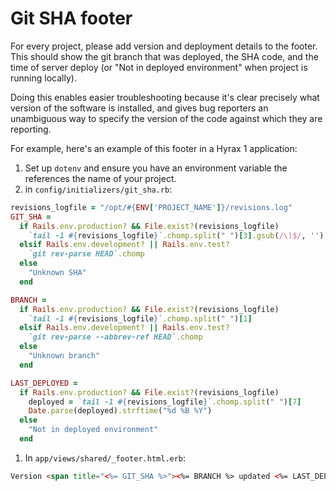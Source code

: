 # Git SHA footer
For every project, please add version and deployment details to the footer. This should show the git branch that was deployed, the SHA code, and the time of server deploy (or "Not in deployed environment" when project is running locally).

Doing this enables easier troubleshooting because it's clear precisely what version of the software is installed, and gives bug reporters an unambiguous way to specify the version of the code against which they are reporting.

For example, here's an example of this footer in a Hyrax 1 application:

1. Set up `dotenv` and ensure you have an environment variable the references the name of your project.
1. in `config/initializers/git_sha.rb`:

  ```ruby
  revisions_logfile = "/opt/#{ENV['PROJECT_NAME']}/revisions.log"
  GIT_SHA =
    if Rails.env.production? && File.exist?(revisions_logfile)
      `tail -1 #{revisions_logfile}`.chomp.split(" ")[3].gsub(/\)$/, '')
    elsif Rails.env.development? || Rails.env.test?
      `git rev-parse HEAD`.chomp
    else
      "Unknown SHA"
    end

  BRANCH =
    if Rails.env.production? && File.exist?(revisions_logfile)
      `tail -1 #{revisions_logfile}`.chomp.split(" ")[1]
    elsif Rails.env.development? || Rails.env.test?
      `git rev-parse --abbrev-ref HEAD`.chomp
    else
      "Unknown branch"
    end

  LAST_DEPLOYED =
    if Rails.env.production? && File.exist?(revisions_logfile)
      deployed = `tail -1 #{revisions_logfile}`.chomp.split(" ")[7]
      Date.parse(deployed).strftime("%d %B %Y")
    else
      "Not in deployed environment"
    end
  ```
1. In `app/views/shared/_footer.html.erb`:

  ```html
  Version <span title="<%= GIT_SHA %>"><%= BRANCH %> updated <%= LAST_DEPLOYED %></span>
  ```

